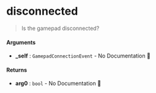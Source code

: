 # disconnected

>  Is the gamepad disconnected?

#### Arguments

- **\_self** : `GamepadConnectionEvent` \- No Documentation 🚧

#### Returns

- **arg0** : `bool` \- No Documentation 🚧